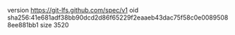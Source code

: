 version https://git-lfs.github.com/spec/v1
oid sha256:41e681adf38bb90dcd2d86f65229f2eaaeb43dac75f58c0e00895088ee881bb1
size 3520

